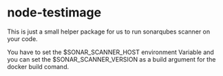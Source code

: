 # node-testimage

This is just a small helper package for us to run sonarqubes scanner on your code. 

You have to set the $SONAR_SCANNER_HOST environment Variable and you can set the $SONAR_SCANNER_VERSION as a build argument for the docker build comand.
